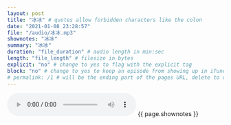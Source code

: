 ```yaml
---
layout: post
title: "冰冰" # quotes allow forbidden characters like the colon
date: "2021-01-08 23:28:57"
file: "/audio/冰冰.mp3"
shownotes: "冰冰"
summary: "冰冰"
duration: "file_duration" # audio length in min:sec
length: "file_length" # filesize in bytes
explicit: "no" # change to yes to flag with the explicit tag
block: "no" # change to yes to keep an episode from showing up in iTunes
# permalink: /1 # will be the ending part of the pages URL, delete to default to the title
---
```


<audio controls>
<source src="{{site.url}}{{site.baseurl}}{{ page.file }}" type="audio/x-mp3">
Your browser does not support the audio element.
</audio>
{{ page.shownotes }}
